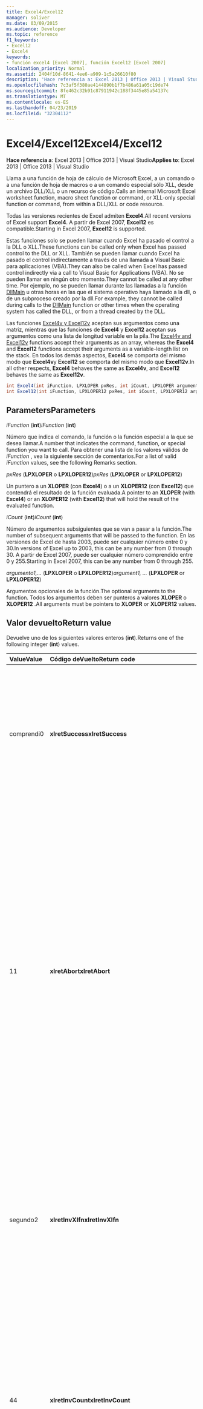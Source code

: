 ```yaml
---
title: Excel4/Excel12
manager: soliver
ms.date: 03/09/2015
ms.audience: Developer
ms.topic: reference
f1_keywords:
- Excel12
- Excel4
keywords:
- función excel4 [Excel 2007], función Excel12 [Excel 2007]
localization_priority: Normal
ms.assetid: 2404f10d-8641-4ee6-a909-1c5a26610f80
description: 'Hace referencia a: Excel 2013 | Office 2013 | Visual Studio'
ms.openlocfilehash: 7c3af5f380ae4144890b1f7b486a61a05c19de74
ms.sourcegitcommit: 8fe462c32b91c87911942c188f3445e85a54137c
ms.translationtype: MT
ms.contentlocale: es-ES
ms.lasthandoff: 04/23/2019
ms.locfileid: "32304112"
---
```

# <a name="excel4excel12"></a><span data-ttu-id="4e45e-104">Excel4/Excel12</span><span class="sxs-lookup"><span data-stu-id="4e45e-104">Excel4/Excel12</span></span>

<span data-ttu-id="4e45e-105">**Hace referencia a**: Excel 2013 | Office 2013 | Visual Studio</span><span class="sxs-lookup"><span data-stu-id="4e45e-105">**Applies to**: Excel 2013 | Office 2013 | Visual Studio</span></span> 
  
<span data-ttu-id="4e45e-106">Llama a una función de hoja de cálculo de Microsoft Excel, a un comando o a una función de hoja de macros o a un comando especial sólo XLL, desde un archivo DLL/XLL o un recurso de código.</span><span class="sxs-lookup"><span data-stu-id="4e45e-106">Calls an internal Microsoft Excel worksheet function, macro sheet function or command, or XLL-only special function or command, from within a DLL/XLL or code resource.</span></span>
  
<span data-ttu-id="4e45e-107">Todas las versiones recientes de Excel admiten **Excel4**.</span><span class="sxs-lookup"><span data-stu-id="4e45e-107">All recent versions of Excel support **Excel4**.</span></span> <span data-ttu-id="4e45e-108">A partir de Excel 2007, **Excel12** es compatible.</span><span class="sxs-lookup"><span data-stu-id="4e45e-108">Starting in Excel 2007, **Excel12** is supported.</span></span> 
  
<span data-ttu-id="4e45e-109">Estas funciones solo se pueden llamar cuando Excel ha pasado el control a la DLL o XLL.</span><span class="sxs-lookup"><span data-stu-id="4e45e-109">These functions can be called only when Excel has passed control to the DLL or XLL.</span></span> <span data-ttu-id="4e45e-110">También se pueden llamar cuando Excel ha pasado el control indirectamente a través de una llamada a Visual Basic para aplicaciones (VBA).</span><span class="sxs-lookup"><span data-stu-id="4e45e-110">They can also be called when Excel has passed control indirectly via a call to Visual Basic for Applications (VBA).</span></span> <span data-ttu-id="4e45e-111">No se pueden llamar en ningún otro momento.</span><span class="sxs-lookup"><span data-stu-id="4e45e-111">They cannot be called at any other time.</span></span> <span data-ttu-id="4e45e-112">Por ejemplo, no se pueden llamar durante las llamadas a la función [DllMain](https://docs.microsoft.com/windows/desktop/dlls/dllmain) u otras horas en las que el sistema operativo haya llamado a la dll, o de un subproceso creado por la dll.</span><span class="sxs-lookup"><span data-stu-id="4e45e-112">For example, they cannot be called during calls to the [DllMain](https://docs.microsoft.com/windows/desktop/dlls/dllmain) function or other times when the operating system has called the DLL, or from a thread created by the DLL.</span></span> 
  
<span data-ttu-id="4e45e-113">Las funciones [Excel4v y Excel12v](excel4v-excel12v.md) aceptan sus argumentos como una matriz, mientras que las funciones de **Excel4** y **Excel12** aceptan sus argumentos como una lista de longitud variable en la pila.</span><span class="sxs-lookup"><span data-stu-id="4e45e-113">The [Excel4v and Excel12v](excel4v-excel12v.md) functions accept their arguments as an array, whereas the **Excel4** and **Excel12** functions accept their arguments as a variable-length list on the stack.</span></span> <span data-ttu-id="4e45e-114">En todos los demás aspectos, **Excel4** se comporta del mismo modo que **Excel4v**y **Excel12** se comporta del mismo modo que **Excel12v**.</span><span class="sxs-lookup"><span data-stu-id="4e45e-114">In all other respects, **Excel4** behaves the same as **Excel4v**, and **Excel12** behaves the same as **Excel12v**.</span></span>
  
```cs
int Excel4(int iFunction, LPXLOPER pxRes, int iCount, LPXLOPER argument1, ...);
int Excel12(int iFunction, LPXLOPER12 pxRes, int iCount, LPXLOPER12 argument1, ...);
```

## <a name="parameters"></a><span data-ttu-id="4e45e-115">Parameters</span><span class="sxs-lookup"><span data-stu-id="4e45e-115">Parameters</span></span>

 <span data-ttu-id="4e45e-116">_iFunction_ (**int**)</span><span class="sxs-lookup"><span data-stu-id="4e45e-116">_iFunction_ (**int**)</span></span>
  
<span data-ttu-id="4e45e-117">Número que indica el comando, la función o la función especial a la que se desea llamar.</span><span class="sxs-lookup"><span data-stu-id="4e45e-117">A number that indicates the command, function, or special function you want to call.</span></span> <span data-ttu-id="4e45e-118">Para obtener una lista de los valores válidos de _iFunction_ , vea la siguiente sección de comentarios.</span><span class="sxs-lookup"><span data-stu-id="4e45e-118">For a list of valid  _iFunction_ values, see the following Remarks section.</span></span> 
  
 <span data-ttu-id="4e45e-119">_pxRes_ (**LPXLOPER** o **LPXLOPER12**)</span><span class="sxs-lookup"><span data-stu-id="4e45e-119">_pxRes_ (**LPXLOPER** or **LPXLOPER12**)</span></span>
  
<span data-ttu-id="4e45e-120">Un puntero a un **XLOPER** (con **Excel4**) o a un **XLOPER12** (con **Excel12**) que contendrá el resultado de la función evaluada.</span><span class="sxs-lookup"><span data-stu-id="4e45e-120">A pointer to an **XLOPER** (with **Excel4**) or an **XLOPER12** (with **Excel12**) that will hold the result of the evaluated function.</span></span>
  
 <span data-ttu-id="4e45e-121">_iCount_ (**int**)</span><span class="sxs-lookup"><span data-stu-id="4e45e-121">_iCount_ (**int**)</span></span>
  
<span data-ttu-id="4e45e-122">Número de argumentos subsiguientes que se van a pasar a la función.</span><span class="sxs-lookup"><span data-stu-id="4e45e-122">The number of subsequent arguments that will be passed to the function.</span></span> <span data-ttu-id="4e45e-123">En las versiones de Excel de hasta 2003, puede ser cualquier número entre 0 y 30.</span><span class="sxs-lookup"><span data-stu-id="4e45e-123">In versions of Excel up to 2003, this can be any number from 0 through 30.</span></span> <span data-ttu-id="4e45e-124">A partir de Excel 2007, puede ser cualquier número comprendido entre 0 y 255.</span><span class="sxs-lookup"><span data-stu-id="4e45e-124">Starting in Excel 2007, this can be any number from 0 through 255.</span></span>
  
 <span data-ttu-id="4e45e-125">_argumento1,..._ (**LPXLOPER** o **LPXLOPER12**)</span><span class="sxs-lookup"><span data-stu-id="4e45e-125">_argument1, ..._ (**LPXLOPER** or **LPXLOPER12**)</span></span>
  
<span data-ttu-id="4e45e-126">Argumentos opcionales de la función.</span><span class="sxs-lookup"><span data-stu-id="4e45e-126">The optional arguments to the function.</span></span> <span data-ttu-id="4e45e-127">Todos los argumentos deben ser punteros a valores **XLOPER** o **XLOPER12** .</span><span class="sxs-lookup"><span data-stu-id="4e45e-127">All arguments must be pointers to **XLOPER** or **XLOPER12** values.</span></span> 
  
## <a name="return-value"></a><span data-ttu-id="4e45e-128">Valor devuelto</span><span class="sxs-lookup"><span data-stu-id="4e45e-128">Return value</span></span>

<span data-ttu-id="4e45e-129">Devuelve uno de los siguientes valores enteros (**int**).</span><span class="sxs-lookup"><span data-stu-id="4e45e-129">Returns one of the following integer (**int**) values.</span></span>
  
|<span data-ttu-id="4e45e-130">**Value**</span><span class="sxs-lookup"><span data-stu-id="4e45e-130">**Value**</span></span>|<span data-ttu-id="4e45e-131">**Código deVuelto**</span><span class="sxs-lookup"><span data-stu-id="4e45e-131">**Return code**</span></span>|<span data-ttu-id="4e45e-132">**Descripción**</span><span class="sxs-lookup"><span data-stu-id="4e45e-132">**Description**</span></span>|
|:-----|:-----|:-----|
|<span data-ttu-id="4e45e-133">comprendi</span><span class="sxs-lookup"><span data-stu-id="4e45e-133">0</span></span>  <br/> |<span data-ttu-id="4e45e-134">**xlretSuccess**</span><span class="sxs-lookup"><span data-stu-id="4e45e-134">**xlretSuccess**</span></span> <br/> |<span data-ttu-id="4e45e-135">Se ha llamado correctamente a la función.</span><span class="sxs-lookup"><span data-stu-id="4e45e-135">The function was called successfully.</span></span> <span data-ttu-id="4e45e-136">Esto no significa que la función no devolvió un valor de error de Excel; para averiguarlo, debe mirar el tipo y el valor del parámetro _pxRes_ resultante.</span><span class="sxs-lookup"><span data-stu-id="4e45e-136">This does not mean that the function did not return an Excel error value; to find that out, you must look at the type and value of the resulting  _pxRes_ parameter.</span></span>  <br/> |
|<span data-ttu-id="4e45e-137">1</span><span class="sxs-lookup"><span data-stu-id="4e45e-137">1</span></span>  <br/> |<span data-ttu-id="4e45e-138">**xlretAbort**</span><span class="sxs-lookup"><span data-stu-id="4e45e-138">**xlretAbort**</span></span> <br/> |<span data-ttu-id="4e45e-139">El comando o la función se terminó anormalmente (anulación interna).</span><span class="sxs-lookup"><span data-stu-id="4e45e-139">The command or function was terminated abnormally (internal abort).</span></span> <span data-ttu-id="4e45e-140">Esto puede ocurrir si una hoja de macros XLM se cierra llamando a **Close**o si Excel no tiene memoria.</span><span class="sxs-lookup"><span data-stu-id="4e45e-140">This can occur if an XLM macro sheet closes itself by calling **CLOSE**, or if Excel is out of memory.</span></span> <span data-ttu-id="4e45e-141">Si Excel devuelve este error, la función de llamada debe salir inmediatamente.</span><span class="sxs-lookup"><span data-stu-id="4e45e-141">If Excel returns this error, the calling function must exit immediately.</span></span> <span data-ttu-id="4e45e-142">La DLL solo puede llamar a **xlFree** antes de salir.</span><span class="sxs-lookup"><span data-stu-id="4e45e-142">The DLL is permitted to call **xlFree** only before exiting.</span></span> <span data-ttu-id="4e45e-143">No se permiten todas las demás llamadas a la API de C.</span><span class="sxs-lookup"><span data-stu-id="4e45e-143">All other calls to the C API are not permitted.</span></span> <span data-ttu-id="4e45e-144">El usuario puede guardar cualquier trabajo de forma interactiva usando el comando **Guardar** en el menú **archivo** .</span><span class="sxs-lookup"><span data-stu-id="4e45e-144">The user can save any work interactively by using the **Save** command on the **File** menu.</span></span>  <br/> |
|<span data-ttu-id="4e45e-145">segundo</span><span class="sxs-lookup"><span data-stu-id="4e45e-145">2</span></span>  <br/> |<span data-ttu-id="4e45e-146">**xlretInvXlfn**</span><span class="sxs-lookup"><span data-stu-id="4e45e-146">**xlretInvXlfn**</span></span> <br/> |<span data-ttu-id="4e45e-147">Se ha proporcionado un número de función no válido.</span><span class="sxs-lookup"><span data-stu-id="4e45e-147">An invalid function number was supplied.</span></span> <span data-ttu-id="4e45e-148">Si usa constantes del archivo de encabezado xlcall. h, esto no debería ocurrir a menos que esté llamando a algo que no es compatible con la versión de Excel que está ejecutando.</span><span class="sxs-lookup"><span data-stu-id="4e45e-148">If you are using constants from the Xlcall.h header file, this should not occur unless you are calling something that is not supported in the version of Excel you are running.</span></span>  <br/> |
|<span data-ttu-id="4e45e-149">4</span><span class="sxs-lookup"><span data-stu-id="4e45e-149">4</span></span>  <br/> |<span data-ttu-id="4e45e-150">**xlretInvCount**</span><span class="sxs-lookup"><span data-stu-id="4e45e-150">**xlretInvCount**</span></span> <br/> |<span data-ttu-id="4e45e-151">Se especificó un número de argumentos no válido.</span><span class="sxs-lookup"><span data-stu-id="4e45e-151">An invalid number of arguments was entered.</span></span> <span data-ttu-id="4e45e-152">En las versiones hasta Excel 2003, el número máximo de argumentos que puede tomar cualquier función es 30.</span><span class="sxs-lookup"><span data-stu-id="4e45e-152">In versions up to Excel 2003, the maximum number of arguments any function can take is 30.</span></span> <span data-ttu-id="4e45e-153">A partir de Excel 2007, el número máximo es 255.</span><span class="sxs-lookup"><span data-stu-id="4e45e-153">Starting in Excel 2007, the maximum number is 255.</span></span> <span data-ttu-id="4e45e-154">Algunos requieren un número fijo o mínimo de argumentos.</span><span class="sxs-lookup"><span data-stu-id="4e45e-154">Some require a fixed or minimum number of arguments.</span></span>  <br/> |
|<span data-ttu-id="4e45e-155">8,5</span><span class="sxs-lookup"><span data-stu-id="4e45e-155">8</span></span>  <br/> |<span data-ttu-id="4e45e-156">**xlretInvXloper**</span><span class="sxs-lookup"><span data-stu-id="4e45e-156">**xlretInvXloper**</span></span> <br/> |<span data-ttu-id="4e45e-157">Se ha pasado un **XLOPER** o **XLOPER12** no válido a la función o se ha utilizado un argumento de tipo incorrecto.</span><span class="sxs-lookup"><span data-stu-id="4e45e-157">An invalid **XLOPER** or **XLOPER12** was passed to the function, or an argument of the wrong type was used.</span></span>  <br/> |
|<span data-ttu-id="4e45e-158">16</span><span class="sxs-lookup"><span data-stu-id="4e45e-158">16</span></span>  <br/> |<span data-ttu-id="4e45e-159">**xlretStackOvfl**</span><span class="sxs-lookup"><span data-stu-id="4e45e-159">**xlretStackOvfl**</span></span> <br/> |<span data-ttu-id="4e45e-160">Se ha producido un desbordamiento de pila.</span><span class="sxs-lookup"><span data-stu-id="4e45e-160">A stack overflow occurred.</span></span> <span data-ttu-id="4e45e-161">Use **xlStack** para supervisar la cantidad de espacio restante en la pila.</span><span class="sxs-lookup"><span data-stu-id="4e45e-161">Use **xlStack** to monitor the amount of room left on the stack.</span></span> <span data-ttu-id="4e45e-162">Evite asignar matrices y estructuras locales (automáticas) muy grandes en la pila cuando sea posible; hacerlos estáticos.</span><span class="sxs-lookup"><span data-stu-id="4e45e-162">Avoid allocating very large local (automatic) arrays and structures on the stack where possible; make them static.</span></span> <span data-ttu-id="4e45e-163">(Tenga en cuenta que es posible que se produzca un desbordamiento de pila sin que se detecte).</span><span class="sxs-lookup"><span data-stu-id="4e45e-163">(Note that a stack overflow might occur without being detected.)</span></span>  <br/> |
|<span data-ttu-id="4e45e-164">32</span><span class="sxs-lookup"><span data-stu-id="4e45e-164">32</span></span>  <br/> |<span data-ttu-id="4e45e-165">**xlretFailed**</span><span class="sxs-lookup"><span data-stu-id="4e45e-165">**xlretFailed**</span></span> <br/> |<span data-ttu-id="4e45e-166">Error en una función equivalente a un comando.</span><span class="sxs-lookup"><span data-stu-id="4e45e-166">A command-equivalent function failed.</span></span> <span data-ttu-id="4e45e-167">Equivale a un comando de macro que muestra el cuadro de diálogo de alerta de error de macro.</span><span class="sxs-lookup"><span data-stu-id="4e45e-167">This is equivalent to a macro command displaying the macro error alert dialog box.</span></span>  <br/> |
|<span data-ttu-id="4e45e-168">64</span><span class="sxs-lookup"><span data-stu-id="4e45e-168">64</span></span>  <br/> |<span data-ttu-id="4e45e-169">**xlretUncalced**</span><span class="sxs-lookup"><span data-stu-id="4e45e-169">**xlretUncalced**</span></span> <br/> |<span data-ttu-id="4e45e-170">Se intentó deshacer la referencia a una celda que aún no se ha calculado porque está programada para volver a calcularse después de la celda actual.</span><span class="sxs-lookup"><span data-stu-id="4e45e-170">An attempt was made to dereference a cell that has not been calculated yet, because it is scheduled to be recalculated after the current cell.</span></span> <span data-ttu-id="4e45e-171">En este caso, el archivo DLL debe devolver el control a Excel inmediatamente.</span><span class="sxs-lookup"><span data-stu-id="4e45e-171">In this case, the DLL should return control to Excel immediately.</span></span> <span data-ttu-id="4e45e-172">La DLL solo puede llamar a **xlFree** antes de salir.</span><span class="sxs-lookup"><span data-stu-id="4e45e-172">The DLL is permitted to call **xlFree** only before exiting.</span></span> <span data-ttu-id="4e45e-173">No se permiten todas las demás llamadas a la API de C.</span><span class="sxs-lookup"><span data-stu-id="4e45e-173">All other calls to the C API are not permitted.</span></span> <span data-ttu-id="4e45e-174">Para obtener más información sobre las funciones que pueden y no pueden tener acceso a los valores de las celdas que no se han recalculado, consulte [comandos, funciones y Estados de Excel](excel-commands-functions-and-states.md).</span><span class="sxs-lookup"><span data-stu-id="4e45e-174">For more information about which functions can and cannot access the values of cells that have not been recalculated, see [Excel Commands, Functions, and States](excel-commands-functions-and-states.md).</span></span>  <br/> |
|<span data-ttu-id="4e45e-175">128</span><span class="sxs-lookup"><span data-stu-id="4e45e-175">128</span></span>  <br/> |<span data-ttu-id="4e45e-176">**xlretNotThreadSafe**</span><span class="sxs-lookup"><span data-stu-id="4e45e-176">**xlretNotThreadSafe**</span></span> <br/> |<span data-ttu-id="4e45e-177">Se intentó llamar a una función que no es o podría no ser segura para subprocesos durante una actualización multiproceso del libro.</span><span class="sxs-lookup"><span data-stu-id="4e45e-177">An attempt was made to call a function that is not, or might not be, thread safe during a multithreaded recalculation of the workbook.</span></span>  <br/> <span data-ttu-id="4e45e-178">A partir de Excel 2007, se devuelve este valor y solo dentro de las funciones de hoja de cálculo XLL declaradas como seguras para subprocesos.</span><span class="sxs-lookup"><span data-stu-id="4e45e-178">Starting in Excel 2007, this value is returned, and only within XLL worksheet functions declared as thread safe.</span></span>  <br/> |
|<span data-ttu-id="4e45e-179">256</span><span class="sxs-lookup"><span data-stu-id="4e45e-179">256</span></span>  <br/> |<span data-ttu-id="4e45e-180">**xlRetInvAsynchronousContext**</span><span class="sxs-lookup"><span data-stu-id="4e45e-180">**xlRetInvAsynchronousContext**</span></span> <br/> |<span data-ttu-id="4e45e-181">El controlador de la función asincrónica no es válido.</span><span class="sxs-lookup"><span data-stu-id="4e45e-181">The asynchronous function handle is invalid.</span></span>  <br/> <span data-ttu-id="4e45e-182">Este valor solo se usa en Excel 2010.</span><span class="sxs-lookup"><span data-stu-id="4e45e-182">This value is used only by Excel 2010.</span></span>  <br/> |
|<span data-ttu-id="4e45e-183">512</span><span class="sxs-lookup"><span data-stu-id="4e45e-183">512</span></span>  <br/> |<span data-ttu-id="4e45e-184">**xlRetNotClusterSafe**</span><span class="sxs-lookup"><span data-stu-id="4e45e-184">**xlRetNotClusterSafe**</span></span> <br/> |<span data-ttu-id="4e45e-185">La llamada no es compatible con los clústeres.</span><span class="sxs-lookup"><span data-stu-id="4e45e-185">The call is not supported on clusters.</span></span>  <br/> <span data-ttu-id="4e45e-186">Este valor solo se usa en Excel 2010.</span><span class="sxs-lookup"><span data-stu-id="4e45e-186">This value is used only by Excel 2010.</span></span>  <br/> |
   
## <a name="remarks"></a><span data-ttu-id="4e45e-187">Comentarios</span><span class="sxs-lookup"><span data-stu-id="4e45e-187">Remarks</span></span>

### <a name="valid-ifunction-values"></a><span data-ttu-id="4e45e-188">Valores válidos de iFunction</span><span class="sxs-lookup"><span data-stu-id="4e45e-188">Valid iFunction values</span></span>

<span data-ttu-id="4e45e-189">Los valores **IFunction** válidos son cualquiera de las constantes **XLF..** . o **XLC...** que se definen en el archivo de encabezado xlcall. h o cualquiera de las siguientes funciones especiales.</span><span class="sxs-lookup"><span data-stu-id="4e45e-189">Valid **iFunction** values are any of the **xlf...** or **xlc...** constants defined in the Xlcall.h header file or any of the following special functions.</span></span> 
  
|||||
|:-----|:-----|:-----|:-----|
|<span data-ttu-id="4e45e-190">**xlAbort**</span><span class="sxs-lookup"><span data-stu-id="4e45e-190">**xlAbort**</span></span> <br/> |<span data-ttu-id="4e45e-191">**xlEnableXLMsgs**</span><span class="sxs-lookup"><span data-stu-id="4e45e-191">**xlEnableXLMsgs**</span></span> <br/> |<span data-ttu-id="4e45e-192">**xlGetInst**</span><span class="sxs-lookup"><span data-stu-id="4e45e-192">**xlGetInst**</span></span> <br/> |<span data-ttu-id="4e45e-193">**xlSheetNm**</span><span class="sxs-lookup"><span data-stu-id="4e45e-193">**xlSheetNm**</span></span> <br/> |
|<span data-ttu-id="4e45e-194">**xlCoerce**</span><span class="sxs-lookup"><span data-stu-id="4e45e-194">**xlCoerce**</span></span> <br/> |<span data-ttu-id="4e45e-195">**xlFree**</span><span class="sxs-lookup"><span data-stu-id="4e45e-195">**xlFree**</span></span> <br/> |<span data-ttu-id="4e45e-196">**xlGetName**</span><span class="sxs-lookup"><span data-stu-id="4e45e-196">**xlGetName**</span></span> <br/> |<span data-ttu-id="4e45e-197">**xlStack**</span><span class="sxs-lookup"><span data-stu-id="4e45e-197">**xlStack**</span></span> <br/> |
|<span data-ttu-id="4e45e-198">**xlDefineBinaryName**</span><span class="sxs-lookup"><span data-stu-id="4e45e-198">**xlDefineBinaryName**</span></span> <br/> |<span data-ttu-id="4e45e-199">**xlGetBinaryName**</span><span class="sxs-lookup"><span data-stu-id="4e45e-199">**xlGetBinaryName**</span></span> <br/> |<span data-ttu-id="4e45e-200">**xlSet**</span><span class="sxs-lookup"><span data-stu-id="4e45e-200">**xlSet**</span></span> <br/> |<span data-ttu-id="4e45e-201">**xlUDF**</span><span class="sxs-lookup"><span data-stu-id="4e45e-201">**xlUDF**</span></span> <br/> |
|<span data-ttu-id="4e45e-202">**xlDisableXLMsgs**</span><span class="sxs-lookup"><span data-stu-id="4e45e-202">**xlDisableXLMsgs**</span></span> <br/> |<span data-ttu-id="4e45e-203">**xlGetHwnd**</span><span class="sxs-lookup"><span data-stu-id="4e45e-203">**xlGetHwnd**</span></span> <br/> |<span data-ttu-id="4e45e-204">**xlSheetId**</span><span class="sxs-lookup"><span data-stu-id="4e45e-204">**xlSheetId**</span></span> <br/> ||
   
### <a name="different-types-of-functions"></a><span data-ttu-id="4e45e-205">Diferentes tipos de funciones</span><span class="sxs-lookup"><span data-stu-id="4e45e-205">Different Types of Functions</span></span>

 <span data-ttu-id="4e45e-206">**Excel4** y **Excel12** distinguen entre tres clases de funciones.</span><span class="sxs-lookup"><span data-stu-id="4e45e-206">**Excel4** and **Excel12** distinguish among three classes of functions.</span></span> <span data-ttu-id="4e45e-207">Las funciones se clasifican de acuerdo con los tres Estados en los que Excel puede llamar a la DLL.</span><span class="sxs-lookup"><span data-stu-id="4e45e-207">The functions are classified according to the three states in which Excel might call the DLL.</span></span> 
  
- <span data-ttu-id="4e45e-208">La clase 1 se aplica cuando se llama a la DLL desde una hoja de cálculo como resultado de una actualización.</span><span class="sxs-lookup"><span data-stu-id="4e45e-208">Class 1 applies when the DLL is called from a worksheet as a result of recalculation.</span></span> 
    
- <span data-ttu-id="4e45e-209">La clase 2 se aplica cuando se llama a la DLL desde dentro de una macro de función o desde una hoja de cálculo donde se registró con un signo de número (#) en el texto del tipo.</span><span class="sxs-lookup"><span data-stu-id="4e45e-209">Class 2 applies when the DLL is called from within a function macro or from a worksheet where it was registered with a number sign (#) in the type text.</span></span>
    
- <span data-ttu-id="4e45e-210">La clase 3 se aplica cuando se llama a un archivo DLL desde un objeto, una macro, un menú, una barra de herramientas, una tecla de método abreviado, un método **ExecuteExcel4Macro** o el comando **Tools/macro/Run** .</span><span class="sxs-lookup"><span data-stu-id="4e45e-210">Class 3 applies when a DLL is called from an object, macro, menu, toolbar, shortcut key, **ExecuteExcel4Macro** method, or the **Tools/Macro/Run** command.</span></span> <span data-ttu-id="4e45e-211">Para obtener más información, vea [comandos, funciones y Estados de Excel](excel-commands-functions-and-states.md).</span><span class="sxs-lookup"><span data-stu-id="4e45e-211">For more information, see [Excel Commands, Functions, and States](excel-commands-functions-and-states.md).</span></span>
    
<span data-ttu-id="4e45e-212">En la siguiente tabla se muestran las funciones válidas en cada clase.</span><span class="sxs-lookup"><span data-stu-id="4e45e-212">The following table shows what functions are valid in each class.</span></span>
  
|<span data-ttu-id="4e45e-213">**Clase 1**</span><span class="sxs-lookup"><span data-stu-id="4e45e-213">**Class 1**</span></span>|<span data-ttu-id="4e45e-214">**Clase 2**</span><span class="sxs-lookup"><span data-stu-id="4e45e-214">**Class 2**</span></span>|<span data-ttu-id="4e45e-215">**Clase 3**</span><span class="sxs-lookup"><span data-stu-id="4e45e-215">**Class 3**</span></span>|
|:-----|:-----|:-----|
|<span data-ttu-id="4e45e-216">Cualquier función de hoja de cálculo</span><span class="sxs-lookup"><span data-stu-id="4e45e-216">Any worksheet function</span></span>  <br/> <span data-ttu-id="4e45e-217">Cualquier función **XL...** solo XLL, excepto **xlSet**.</span><span class="sxs-lookup"><span data-stu-id="4e45e-217">Any XLL-only **xl...** function except **xlSet**.</span></span>  <br/> <span data-ttu-id="4e45e-218">**xlfCaller**</span><span class="sxs-lookup"><span data-stu-id="4e45e-218">**xlfCaller**</span></span> <br/> |<span data-ttu-id="4e45e-219">Cualquier función de hoja de cálculo</span><span class="sxs-lookup"><span data-stu-id="4e45e-219">Any worksheet function</span></span>  <br/> <span data-ttu-id="4e45e-220">Cualquier **XL...** function excepto **xlSet**.</span><span class="sxs-lookup"><span data-stu-id="4e45e-220">Any **xl...** function except **xlSet**.</span></span>  <br/> <span data-ttu-id="4e45e-221">Funciones de hoja de macros, incluida **xlfCaller**, que devuelven un valor pero no realizan ninguna acción que afecte al área de trabajo o a cualquier libro abierto.</span><span class="sxs-lookup"><span data-stu-id="4e45e-221">Macro sheet functions, including **xlfCaller**, that return a value but perform no action that affects the workspace or any open workbook.</span></span>  <br/> |<span data-ttu-id="4e45e-222">Cualquier función, incluidas las funciones **xlSet** y equivalentes a comandos.</span><span class="sxs-lookup"><span data-stu-id="4e45e-222">Any function, including **xlSet** and command-equivalent functions.</span></span>  <br/> |
   
### <a name="displaying-the-dialog-box-for-a-command-equivalent-function"></a><span data-ttu-id="4e45e-223">Mostrar el cuadro de diálogo de una función equivalente a un comando</span><span class="sxs-lookup"><span data-stu-id="4e45e-223">Displaying the Dialog Box for a Command-Equivalent Function</span></span>

<span data-ttu-id="4e45e-224">Si una función equivalente a un comando tiene asociado un cuadro de diálogo, puede establecer el bit **xlPrompt** en **iFunction**.</span><span class="sxs-lookup"><span data-stu-id="4e45e-224">If a command-equivalent function has an associated dialog box, you can set the **xlPrompt** bit in **iFunction**.</span></span> <span data-ttu-id="4e45e-225">Esto significa que Excel muestra el cuadro de diálogo apropiado antes de ejecutar el comando.</span><span class="sxs-lookup"><span data-stu-id="4e45e-225">This means that Excel displays the appropriate dialog box before carrying out the command.</span></span>
  
### <a name="writing-international-dlls"></a><span data-ttu-id="4e45e-226">Escribir archivos dll internacionales</span><span class="sxs-lookup"><span data-stu-id="4e45e-226">Writing International DLLs</span></span>

<span data-ttu-id="4e45e-227">Si establece el bit **xlIntl** en **iFunction**, la función o el comando se lleva a cabo como si se hubiese llamado desde una hoja de macros internacional.</span><span class="sxs-lookup"><span data-stu-id="4e45e-227">If you set the **xlIntl** bit in **iFunction**, the function or command is carried out as if it were being called from an International Macro Sheet.</span></span> <span data-ttu-id="4e45e-228">Esto significa que el comando se comporta como lo haría en la versión de Excel para Estados Unidos, incluso si se está ejecutando en una versión internacional (localizada).</span><span class="sxs-lookup"><span data-stu-id="4e45e-228">This means that the command behaves as it would on the U.S. version of Excel, even if it is running on an international (localized) version.</span></span>
  
### <a name="xlretuncalced-or-xlretabort"></a><span data-ttu-id="4e45e-229">xlretUncalced o xlretAbort</span><span class="sxs-lookup"><span data-stu-id="4e45e-229">xlretUncalced or xlretAbort</span></span>

<span data-ttu-id="4e45e-230">Después de recibir uno de estos valores devueltos, el DLL debe limpiar y devolver el control a Excel inmediatamente.</span><span class="sxs-lookup"><span data-stu-id="4e45e-230">After receiving one of these return values, your DLL must clean up and return control to Excel immediately.</span></span> <span data-ttu-id="4e45e-231">Las deVoluciones de llamada en Excel a través de la API de C, excepto **xlFree**, se deshabilitan después de recibir uno de estos valores devueltos.</span><span class="sxs-lookup"><span data-stu-id="4e45e-231">Callbacks into Excel via the C API, except **xlFree**, are disabled after receiving one of these return values.</span></span>
  
## <a name="example"></a><span data-ttu-id="4e45e-232">Ejemplo</span><span class="sxs-lookup"><span data-stu-id="4e45e-232">Example</span></span>

<span data-ttu-id="4e45e-233">En el siguiente ejemplo, se usa la función **Excel12** para seleccionar la celda desde la que se ha llamado.</span><span class="sxs-lookup"><span data-stu-id="4e45e-233">The following example uses the **Excel12** function to select the cell from which it was called.</span></span> 
  
<span data-ttu-id="4e45e-234">Este ejemplo de código forma parte de un ejemplo más extenso proporcionado en el SDK de XLL de Excel 2010, en la siguiente ubicación donde instaló el SDK:</span><span class="sxs-lookup"><span data-stu-id="4e45e-234">This code example is part of a larger example provided in the Excel 2010 XLL SDK, at the following location where you installed the SDK:</span></span>
  
<span data-ttu-id="4e45e-235">\Samples\Example\Example.c.</span><span class="sxs-lookup"><span data-stu-id="4e45e-235">\Samples\Example\Example.c.</span></span>
  
> [!NOTE]
> <span data-ttu-id="4e45e-236">Esta función llama a una macro de comando (xlcSelect) y, por lo tanto, solo funciona si se le llama desde una hoja de macros XLM.</span><span class="sxs-lookup"><span data-stu-id="4e45e-236">This function calls a command macro (xlcSelect) and, therefore, works only if it is called from an XLM macro sheet.</span></span> 
  
```cs
short WINAPI Excel12Example(void)
{
    XLOPER12 xRes;
    Excel12(xlfCaller, &xRes, 0);
    Excel12(xlcSelect, 0, 1, (LPXLOPER12)&xRes);
    Excel12(xlFree, 0, 1, (LPXLOPER12)&xRes);
    return 1;
}
```

## <a name="see-also"></a><span data-ttu-id="4e45e-237">Vea también</span><span class="sxs-lookup"><span data-stu-id="4e45e-237">See also</span></span>



[<span data-ttu-id="4e45e-238">Excel4v/Excel12v</span><span class="sxs-lookup"><span data-stu-id="4e45e-238">Excel4v/Excel12v</span></span>](excel4v-excel12v.md)

